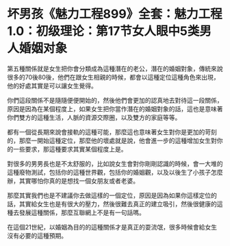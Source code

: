 # 坏男孩《魅力工程899》全套：魅力工程1.0：初级理论：第17节女人眼中5类男人婚姻对象

第五種關係就是女生把你會分類成為這種潛在的老公，潛在的婚姻對象，傳統來說很多的70後80後，他們在跟女生相親的時候，都會以這種定位這種角色來出現，他的好處其實是可以讓女生覺得。

你們這段關係不是隨隨便便開始的，然後他們會更加的認真地去對待這一段關係，原因是因為在某個程度上，如果女生把你當作潛在的婚姻對象的話，這也是意味著你們雙方的這種生活，人脈的資源交際圈，以及雙方的家庭等等。

都有一個從長期來說會接軌的這種可能，那麼這也意味著女生對你是更加的苛刻的，那麼一開始這種定位，那麼他的壞處就是說，他會進一步的這種增加女生對你的一些要求，那這種要求其實某個程度上是。

對很多的男男長也是不太舒服的，比如說女生會對你剛剛認識的時候，會一大堆的這種廢物測試，包括你的這種世界觀，包括你的婚姻觀，以及以後生了小孩子怎麼辦，其實哪怕你真的是想找一個女朋友或者老婆。

那麼其實我們也是不建議你去做這樣的一個定位，原因是因為如果你這樣定位的話，其實給女生也是有很大的壓力，然後很難去真正的建立吸引，然後很健康的這種去發展這種關係，那麼互聯網上不是有一句話嗎。

在這個21世紀，以婚姻為目的的這種關係才是真正的耍流氓，很多時候會給女生沒有必要的這種預期。